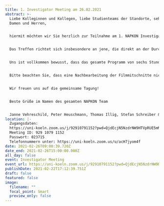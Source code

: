 ```yaml
---
title: 1. Investigator Meeting am 26.02.2021
abstract: >-
  Liebe Kolleginnen und Kollegen, liebe Studienteams der Standorte, sehr geehrte
  Damen und Herren,


  hiermit möchten wir Sie herzlich zur Teilnahme am 1. NAPKON Investigator Meeting am 26.02.2021, 10:00 - 16:00 Uhr, einladen. Das Programm basiert auf den häufig gestellten Fragen bei der konkreten Umsetzung der Plattformen, auf Ihrem Feedback und Ihren Wünschen, die uns in den letzten 6 Wochen erreicht haben. Sie finden im Anhang den Flyer mit den Programmpunkten, sowie eine Kalenderdatei einschließlich Einwahldaten.


  Das Treffen richtet sich insbesondere an jene, die direkt an der Durchführung der verschiedenen NAPKON Plattformen an den Standorten mitwirken. Neben praxisnaher Diskussion der verschiedenen Prozesse sollen außerdem die Fortschritte bei der Erarbeitung der Nutzungsprozesse und der Studiengovernance im Mittelpunkt zu stehen, um die größtmögliche Transparenz in diesem komplexen Projekt herzustellen.


  Uns ist vollkommen bewusst, dass das gesamte Programm von sechs Stunden im klinischen Alltag schwer unterzubekommen sind. Wir werden die Vorträge und die Diskussion aufzeichnen und im internen Bereich von NAPKON zur Verfügung stellen. Natürlich können Sie sich auch gezielt zu einzelnen Vorträgen einwählen, die Ihre Interessen und Fragen widerspiegeln.


  Bitte beachten Sie, dass eine Nachbearbeitung der Filmmitschnitte nicht erfolgt. Falls Sie mit einer Aufzeichnung nicht einverstanden sind, können Sie sich durch Abschalten der Kamera und Verwendung eines Aliasnamens anonymisieren, oder alternativ die Aufzeichnungen im Nachgang der Veranstaltung betrachten.


  Wir freuen uns auf die gemeinsame Tagung!


  Beste Grüße im Namen des gesamten NAPKON Team


  Janne Vehreschild, Peter Heuschmann, Thomas Illig, Stefan Schreiber & Martin Witzenrath
location: |-
  Zugangsdaten:
  https://uni-koeln.zoom.us/j/92910791152?pwd=QjdEcjN5NzdrNW9HTVpRUE5mMTlNZz09
  Meeting ID: 929 1079 1152
  Passwort: 023715
  Telefonnummern unter: https://uni-koeln.zoom.us/u/acH7jyom4f
date: 2021-02-26T09:00:39.720Z
date_end: 2021-02-26T15:00:00.000Z
all_day: false
event: Investigator Meeting
event_url: https://uni-koeln.zoom.us/j/92910791152?pwd=QjdEcjN5NzdrNW9HTVpRUE5mMTlNZz09
publishDate: 2021-02-22T17:12:39.751Z
draft: false
featured: false
image:
  filename: ""
  focal_point: Smart
  preview_only: false
---
```

